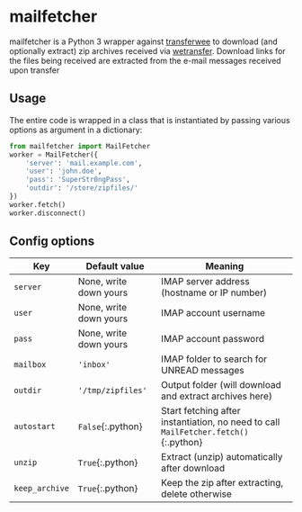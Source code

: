 # mailfetcher

mailfetcher is a Python 3 wrapper against [transferwee](https://github.com/iamleot/transferwee)
to download (and optionally extract) zip archives received via [wetransfer](https://wetransfer.com). 
Download links for the files being received are extracted from the e-mail messages received upon transfer

## Usage

The entire code is wrapped in a class that is instantiated by passing various options as argument in a dictionary:

```python
from mailfetcher import MailFetcher 
worker = MailFetcher({            
    'server': 'mail.example.com',
    'user': 'john.doe',         
    'pass': 'SuperStr0ngPass', 
    'outdir': '/store/zipfiles/'
})                              
worker.fetch()                 
worker.disconnect()           
```

## Config options

| Key            | Default value          | Meaning                                                                             |
|----------------|------------------------|-------------------------------------------------------------------------------------|
| `server`       | None, write down yours | IMAP server address (hostname or IP number)                                         |
| `user`         | None, write down yours | IMAP account username                                                               |
| `pass`         | None, write down yours | IMAP account password                                                               |
| `mailbox`      | `'inbox'`              | IMAP folder to search for UNREAD messages                                           |
| `outdir`       | `'/tmp/zipfiles'`      | Output folder (will download and extract archives here)                             |
| `autostart`    | `False`{:.python}      | Start fetching after instantiation, no need to call `MailFetcher.fetch()`{:.python} |
| `unzip`        | `True`{:.python}       | Extract (unzip) automatically after download                                        |
| `keep_archive` | `True`{:.python}       | Keep the zip after extracting, delete otherwise                                     |

